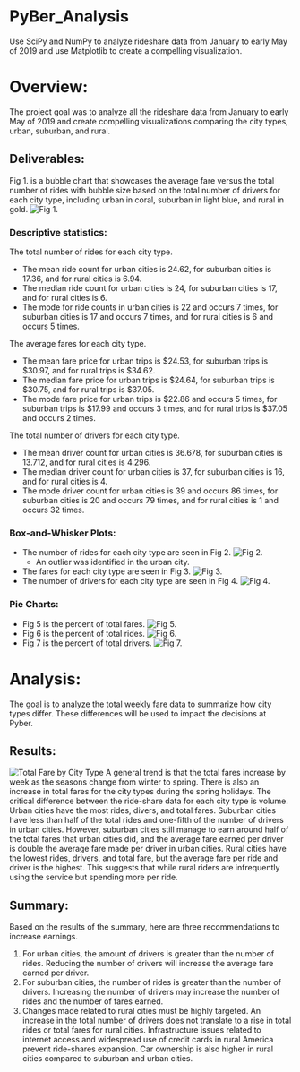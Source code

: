 # PyBer_Analysis

Use SciPy and NumPy to analyze rideshare data from January to early May of 2019 and use Matplotlib to create a compelling visualization. 
# Overview:
The project goal was to analyze all the rideshare data from January to early May of 2019 and create compelling visualizations comparing the city types, urban, suburban, and rural.

## Deliverables:
Fig 1. is a bubble chart that showcases the average fare versus the total number of rides with bubble size based on the total number of drivers for each city type, including urban in coral, suburban in light blue, and rural in gold. ![Fig 1.](https://github.com/vvinci21/PyBer_Analysis/blob/main/analysis/Fig1.png)

### Descriptive statistics:
The total number of rides for each city type.
* The mean ride count for urban cities is 24.62, for suburban cities is 17.36, and for rural cities is 6.94.
* The median ride count for urban cities is 24, for suburban cities is 17, and for rural cities is 6.
* The mode for ride counts in urban cities is 22 and occurs 7 times, for suburban cities is 17 and occurs 7 times, and for rural cities is 6 and occurs 5 times.

The average fares for each city type.
* The mean fare price for urban trips is $24.53, for suburban trips is $30.97, and for rural trips is $34.62.
* The median fare price for urban trips is $24.64, for suburban trips is $30.75, and for rural trips is $37.05.
* The mode fare price for urban trips is $22.86 and occurs 5 times, for suburban trips is $17.99 and occurs 3 times, and for rural trips is $37.05 and occurs 2 times.

The total number of drivers for each city type.
* The mean driver count for urban cities is 36.678, for suburban cities is 13.712, and for rural cities is 4.296.
* The median driver count for urban cities is 37, for suburban cities is 16, and for rural cities is 4.
* The mode driver count for urban cities is 39 and occurs 86 times, for suburban cities is 20 and occurs 79 times, and for rural cities is 1 and occurs 32 times.

### Box-and-Whisker Plots:
* The number of rides for each city type are seen in Fig 2.
    ![Fig 2.](https://github.com/vvinci21/PyBer_Analysis/blob/main/analysis/Fig2.png)
    * An outlier was identified in the urban city.
* The fares for each city type are seen in Fig 3.
    ![Fig 3.](https://github.com/vvinci21/PyBer_Analysis/blob/main/analysis/Fig3.png)
* The number of drivers for each city type are seen in Fig 4.
    ![Fig 4.](https://github.com/vvinci21/PyBer_Analysis/blob/main/analysis/Fig4.png)

### Pie Charts:
* Fig 5 is the percent of total fares. 
    ![Fig 5.](https://github.com/vvinci21/PyBer_Analysis/blob/main/analysis/Fig5.png)
* Fig 6 is the percent of total rides.
    ![Fig 6.](https://github.com/vvinci21/PyBer_Analysis/blob/main/analysis/Fig6.png)
* Fig 7 is the percent of total drivers.
    ![Fig 7.](https://github.com/vvinci21/PyBer_Analysis/blob/main/analysis/Fig7.png)

# Analysis:
The goal is to analyze the total weekly fare data to summarize how city types differ. These differences will be used to impact the decisions at Pyber.

## Results: 
![Total Fare by City Type](https://github.com/vvinci21/PyBer_Analysis/blob/main/analysis/PyBer_fare_summary.png)
A general trend is that the total fares increase by week as the seasons change from winter to spring. There is also an increase in total fares for the city types during the spring holidays.
The critical difference between the ride-share data for each city type is volume. Urban cities have the most rides, divers, and total fares. Suburban cities have less than half of the total rides and one-fifth of the number of drivers in urban cities. However, suburban cities still manage to earn around half of the total fares that urban cities did, and the average fare earned per driver is double the average fare made per driver in urban cities. Rural cities have the lowest rides, drivers, and total fare, but the average fare per ride and driver is the highest. This suggests that while rural riders are infrequently using the service but spending more per ride.

## Summary: 
Based on the results of the summary, here are three recommendations to increase earnings.
1. For urban cities, the amount of drivers is greater than the number of rides. Reducing the number of drivers will increase the average fare earned per driver.
1. For suburban cities, the number of rides is greater than the number of drivers. Increasing the number of drivers may increase the number of rides and the number of fares earned.
1. Changes made related to rural cities must be highly targeted. An increase in the total number of drivers does not translate to a rise in total rides or total fares for rural cities. Infrastructure issues related to internet access and widespread use of credit cards in rural America prevent ride-shares expansion. Car ownership is also higher in rural cities compared to suburban and urban cities. 
